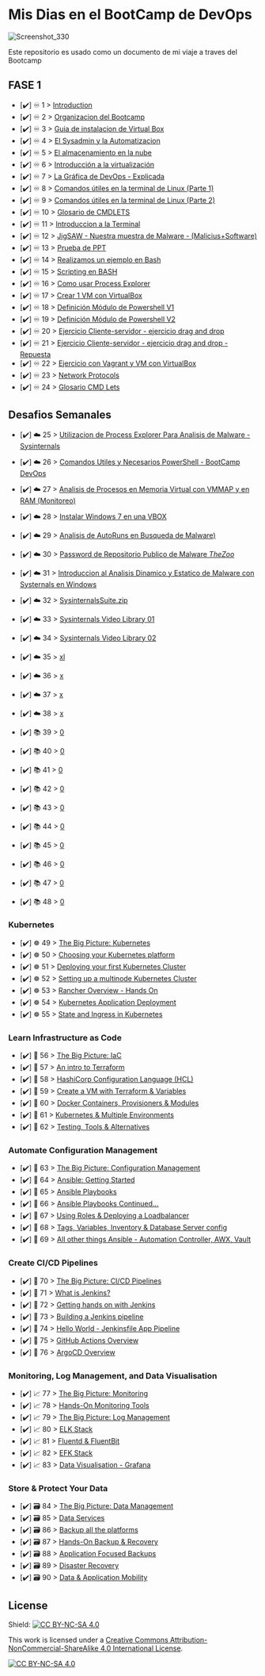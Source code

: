 # Mis Dias en el BootCamp de DevOps

<p align="center">

 ![Screenshot_330](https://user-images.githubusercontent.com/105083569/167223748-bc800af0-3529-4b80-8418-8ad53aec03c3.png)


Este repositorio es usado como un documento de mi viaje a traves del Bootcamp 
 
 
 
 
 
 
 
 
## FASE 1

- [✔️] ♾️ 1 > [Introduction](Days/day01.md)
- [✔️] ♾️ 2 > [Organizacion del Bootcamp](Days/day02.md)
- [✔️] ♾️ 3 > [Guia de instalacion de Virtual Box](Days/day03.md)
- [✔️] ♾️ 4 > [El Sysadmin y la Automatizacion](Days/day04.md)
- [✔️] ♾️ 5 > [El almacenamiento en la nube](Days/day05.md)
- [✔️] ♾️ 6 > [Introducción a la virtualización](Days/day06.md)
- [✔️] ♾️ 7 > [La Gráfica de DevOps - Explicada ](Days/day07.md)
- [✔️] ♾️ 8 > [Comandos útiles en la terminal de Linux (Parte 1)](Days/day08.md)
- [✔️] ♾️ 9 > [Comandos útiles en la terminal de Linux (Parte 2)](Days/day09.md)
- [✔️] ♾️ 10 > [Glosario de CMDLETS ](Days/day10.md)
- [✔️] ♾️ 11 > [Introduccion a la Terminal ](Days/day11.md)
- [✔️] ♾️ 12 > [JigSAW - Nuestra muestra de Malware - (Malicius+Software) ](Days/day12.md)
- [✔️] ♾️ 13 > [Prueba de PPT ](Days/day13.md)
- [✔️] ♾️ 14 > [Realizamos un ejemplo en Bash ](Days/day14.md)
- [✔️] ♾️ 15 > [Scripting en BASH](Days/day15.md)
- [✔️] ♾️ 16 > [Como usar Process Explorer ](Days/day16.md)
- [✔️] ♾️ 17 > [Crear 1 VM con VirtualBox ](Days/day17.md)
- [✔️] ♾️ 18 > [Definición Módulo de Powershell V1](Days/day18.md)
- [✔️] ♾️ 19 > [Definición Módulo de Powershell V2](Days/day19.md)
- [✔️] ♾️ 20 > [Ejercicio Cliente-servidor - ejercicio drag and drop ](Days/day20.md)
- [✔️] ♾️ 21 > [ Ejercicio Cliente-servidor - ejercicio drag and drop - Repuesta ](Days/day21.md)
- [✔️] ♾️ 22 > [Ejercicio con Vagrant y VM con VirtualBox ](Days/day22.md)
- [✔️] ♾️ 23 > [Network Protocols](Days/day23.md)
- [✔️] ♾️ 24 > [Glosario CMD Lets](Days/day24.md)

## Desafios Semanales  

- [✔️] ☁️ 25 > [Utilizacion de Process Explorer Para Analisis de Malware - Sysinternals](Days/day25.md)
- [✔️] ☁️ 26 > [Comandos Utiles y Necesarios PowerShell - BootCamp DevOps](Days/day26.md)
- [✔️] ☁️ 27 > [Analisis de Procesos en Memoria Virtual con VMMAP y en RAM (Monitoreo)](Days/day27.md)
- [✔️] ☁️ 28 > [Instalar Windows 7 en una VBOX](Days/day28.md)
- [✔️] ☁️ 29 > [Analisis de AutoRuns en Busqueda de Malware) ](Days/day29.md)
- [✔️] ☁️ 30 > [Password de Repositorio Publico de Malware _TheZoo_](Days/day30.md)
- [✔️] ☁️ 31 > [Introduccion al Analisis Dinamico y Estatico de Malware con Systernals en Windows](Days/day31.md)
- [✔️] ☁️ 32 > [SysinternalsSuite.zip ](Days/day32.md)
- [✔️] ☁️ 33 > [Sysinternals Video Library  01](Days/day33.md)
- [✔️] ☁️ 34 > [Sysinternals Video Library  02](Days/day34.md)
- [✔️] ☁️ 35 > [xl](Days/day35.md)
- [✔️] ☁️ 36 > [x](Days/day36.md)
- [✔️] ☁️ 37 > [x](Days/day37.md)
- [✔️] ☁️ 38 > [x](Days/day38.md)
 
 
- [✔️] 📚 39 > [0](Days/day39.md)
- [✔️] 📚 40 > [0](Days/day40.md)
- [✔️] 📚 41 > [0](Days/day41.md)
- [✔️] 📚 42 > [0](Days/day42.md)
- [✔️] 📚 43 > [0](Days/day43.md)
- [✔️] 📚 44 > [0](Days/day44.md)
- [✔️] 📚 45 > [0](Days/day45.md)
- [✔️] 📚 46 > [0](Days/day46.md)
- [✔️] 📚 47 > [0](Days/day47.md)
- [✔️] 📚 48 > [0](Days/day48.md)

### Kubernetes

- [✔️] ☸ 49 > [The Big Picture: Kubernetes](Days/day49.md)
- [✔️] ☸ 50 > [Choosing your Kubernetes platform ](Days/day50.md)
- [✔️] ☸ 51 > [Deploying your first Kubernetes Cluster](Days/day51.md)
- [✔️] ☸ 52 > [Setting up a multinode Kubernetes Cluster](Days/day52.md)
- [✔️] ☸ 53 > [Rancher Overview - Hands On](Days/day53.md)
- [✔️] ☸ 54 > [Kubernetes Application Deployment](Days/day54.md)
- [✔️] ☸ 55 > [State and Ingress in Kubernetes](Days/day55.md)

### Learn Infrastructure as Code

- [✔️] 🤖 56 > [The Big Picture: IaC](Days/day56.md)
- [✔️] 🤖 57 > [An intro to Terraform ](Days/day57.md)
- [✔️] 🤖 58 > [HashiCorp Configuration Language (HCL)](Days/day58.md)
- [✔️] 🤖 59 > [Create a VM with Terraform & Variables](Days/day59.md)
- [✔️] 🤖 60 > [Docker Containers, Provisioners & Modules](Days/day60.md)
- [✔️] 🤖 61 > [Kubernetes & Multiple Environments](Days/day61.md)
- [✔️] 🤖 62 > [Testing, Tools & Alternatives](Days/day62.md)

### Automate Configuration Management

- [✔️] 📜 63 > [The Big Picture: Configuration Management](Days/day63.md)
- [✔️] 📜 64 > [Ansible: Getting Started](Days/day64.md)
- [✔️] 📜 65 > [Ansible Playbooks](Days/day65.md)
- [✔️] 📜 66 > [Ansible Playbooks Continued...](Days/day66.md)
- [✔️] 📜 67 > [Using Roles & Deploying a Loadbalancer](Days/day67.md)
- [✔️] 📜 68 > [Tags, Variables, Inventory & Database Server config](Days/day68.md)
- [✔️] 📜 69 > [All other things Ansible - Automation Controller, AWX, Vault](Days/day69.md)

### Create CI/CD Pipelines 

- [✔️] 🔄 70 > [The Big Picture: CI/CD Pipelines](Days/day70.md)
- [✔️] 🔄 71 > [What is Jenkins?](Days/day71.md)
- [✔️] 🔄 72 > [Getting hands on with Jenkins](Days/day72.md)
- [✔️] 🔄 73 > [Building a Jenkins pipeline](Days/day73.md)
- [✔️] 🔄 74 > [Hello World - Jenkinsfile App Pipeline](Days/day74.md)
- [✔️] 🔄 75 > [GitHub Actions Overview](Days/day75.md)
- [✔️] 🔄 76 > [ArgoCD Overview](Days/day76.md)

### Monitoring, Log Management, and Data Visualisation

- [✔️] 📈 77 > [The Big Picture: Monitoring](Days/day77.md)
- [✔️] 📈 78 > [Hands-On Monitoring Tools](Days/day78.md)
- [✔️] 📈 79 > [The Big Picture: Log Management](Days/day79.md)
- [✔️] 📈 80 > [ELK Stack](Days/day80.md)
- [✔️] 📈 81 > [Fluentd & FluentBit](Days/day81.md)
- [✔️] 📈 82 > [EFK Stack](Days/day82.md)
- [✔️] 📈 83 > [Data Visualisation - Grafana](Days/day83.md)

### Store & Protect Your Data

- [✔️] 🗃️ 84 > [The Big Picture: Data Management](Days/day84.md)
- [✔️] 🗃️ 85 > [Data Services](Days/day85.md)
- [✔️] 🗃️ 86 > [Backup all the platforms](Days/day86.md)
- [✔️] 🗃️ 87 > [Hands-On Backup & Recovery](Days/day87.md)
- [✔️] 🗃️ 88 > [Application Focused Backups](Days/day88.md)
- [✔️] 🗃️ 89 > [Disaster Recovery](Days/day89.md)
- [✔️] 🗃️ 90 > [Data & Application Mobility](Days/day90.md)

## License

Shield: [![CC BY-NC-SA 4.0][cc-by-nc-sa-shield]][cc-by-nc-sa]

This work is licensed under a
[Creative Commons Attribution-NonCommercial-ShareAlike 4.0 International License][cc-by-nc-sa].

[![CC BY-NC-SA 4.0][cc-by-nc-sa-image]][cc-by-nc-sa]

[cc-by-nc-sa]: http://creativecommons.org/licenses/by-nc-sa/4.0/
[cc-by-nc-sa-image]: https://licensebuttons.net/l/by-nc-sa/4.0/88x31.png
[cc-by-nc-sa-shield]: https://img.shields.io/badge/License-CC%20BY--NC--SA%204.0-lightgrey.svg
